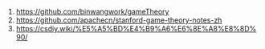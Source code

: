 
1. https://github.com/binwangwork/gameTheory
2. https://github.com/apachecn/stanford-game-theory-notes-zh
3. https://csdiy.wiki/%E5%A5%BD%E4%B9%A6%E6%8E%A8%E8%8D%90/
